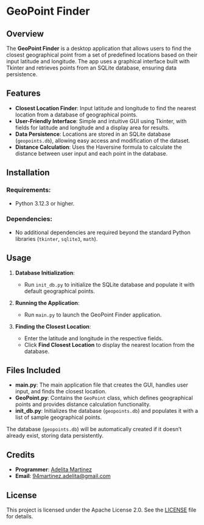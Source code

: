 # GeoPoint Finder

## Overview
The **GeoPoint Finder** is a desktop application that allows users to find the closest geographical point from a set of predefined locations based on their input latitude and longitude. The app uses a graphical interface built with Tkinter and retrieves points from an SQLite database, ensuring data persistence.

## Features
- **Closest Location Finder**: Input latitude and longitude to find the nearest location from a database of geographical points.
- **User-Friendly Interface**: Simple and intuitive GUI using Tkinter, with fields for latitude and longitude and a display area for results.
- **Data Persistence**: Locations are stored in an SQLite database (`geopoints.db`), allowing easy access and modification of the dataset.
- **Distance Calculation**: Uses the Haversine formula to calculate the distance between user input and each point in the database.

## Installation
### Requirements:
- Python 3.12.3 or higher.

### Dependencies:
- No additional dependencies are required beyond the standard Python libraries (`tkinter`, `sqlite3`, `math`).

## Usage
1. **Database Initialization**:
   - Run `init_db.py` to initialize the SQLite database and populate it with default geographical points.

2. **Running the Application**:
   - Run `main.py` to launch the GeoPoint Finder application.

3. **Finding the Closest Location**:
   - Enter the latitude and longitude in the respective fields.
   - Click **Find Closest Location** to display the nearest location from the database.

## Files Included
- **main.py**: The main application file that creates the GUI, handles user input, and finds the closest location.
- **GeoPoint.py**: Contains the `GeoPoint` class, which defines geographical points and provides distance calculation functionality.
- **init_db.py**: Initializes the database (`geopoints.db`) and populates it with a list of sample geographical points.

The database (`geopoints.db`) will be automatically created if it doesn’t already exist, storing data persistently.

## Credits
- **Programmer**: [Adelita Martinez](https://www.linkedin.com/in/adelitamartinez/)
- **Email**: 94martinez.adelita@gmail.com

## License
This project is licensed under the Apache License 2.0. See the [LICENSE](LICENSE) file for details.
